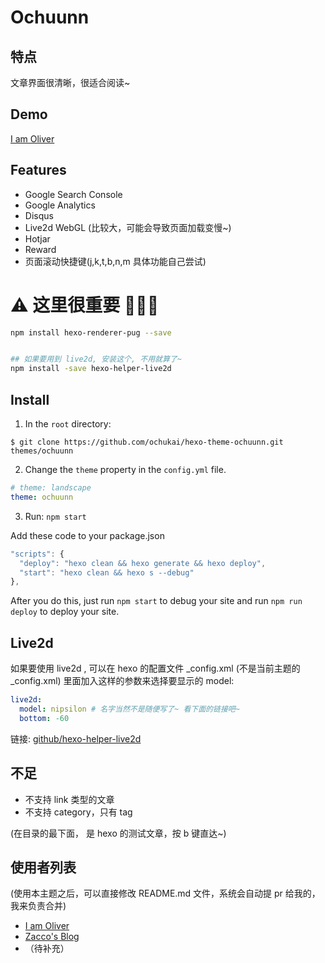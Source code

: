 # Ochuunn

## 特点
文章界面很清晰，很适合阅读~

## Demo
[I am Oliver](http://ochukai.me)

## Features

* Google Search Console
* Google Analytics
* Disqus
* Live2d WebGL (比较大，可能会导致页面加载变慢~)
* Hotjar
* Reward
* 页面滚动快捷键(j,k,t,b,n,m 具体功能自己尝试)

# ⚠ 这里很重要 💢💥💖

```sh
npm install hexo-renderer-pug --save


## 如果要用到 live2d, 安装这个, 不用就算了~
npm install -save hexo-helper-live2d
```

## Install
1. In the `root` directory:

```git
$ git clone https://github.com/ochukai/hexo-theme-ochuunn.git themes/ochuunn
```

2. Change the `theme` property in the `config.yml` file.

```yml
# theme: landscape
theme: ochuunn
```

3. Run: `npm start`

Add these code to your package.json

```js
"scripts": {
  "deploy": "hexo clean && hexo generate && hexo deploy",
  "start": "hexo clean && hexo s --debug"
},
```

After you do this, just run `npm start` to debug your site and run `npm run deploy` to deploy your site.

## Live2d

如果要使用 live2d , 可以在 hexo 的配置文件 _config.xml (不是当前主题的 _config.xml) 里面加入这样的参数来选择要显示的 model:

```yml
live2d:
  model: nipsilon # 名字当然不是随便写了~ 看下面的链接吧~
  bottom: -60
```

链接: [github/hexo-helper-live2d](https://github.com/EYHN/hexo-helper-live2d)


## 不足

* 不支持 link 类型的文章
* 不支持 category，只有 tag

(在目录的最下面， 是 hexo 的测试文章，按 b 键直达~)

## 使用者列表

(使用本主题之后，可以直接修改 README.md 文件，系统会自动提 pr 给我的，我来负责合并)

* [I am Oliver](http://ochukai.me)
* [Zacco's Blog](https://blog.zacco.site)
* （待补充）

